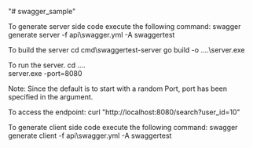 "# swagger_sample" 

To generate server side code execute the following command:
swagger generate server -f api\swagger.yml -A swaggertest


To build the server
cd cmd\swaggertest-server
go build -o ..\..\server.exe


To run the server.
cd ..\..\
server.exe -port=8080

Note: Since the default is to start with a random Port, port has been specified in the argument.


To access the endpoint:
curl "http://localhost:8080/search?user_id=10"


To generate client side code execute the following command:
swagger generate client -f api\swagger.yml -A swaggertest

